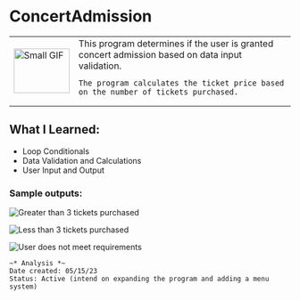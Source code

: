 # ConcertAdmission 

<table>
  <tr>
    <td>
      <img src="https://github.com/efloresz/ConcertAdmission/assets/110843762/232144ba-5b0f-472e-8f2b-2fbfe779b9b2" alt="Small GIF" style="width: 100px; height: 80px;">
    </td>
    <td>
      This program determines if the user is granted concert admission based on data input validation.
      
    The program calculates the ticket price based on the number of tickets purchased.
  </tr>
</table>


## What I Learned:
- Loop Conditionals
- Data Validation and Calculations
- User Input and Output

### Sample outputs:
![Greater than 3 tickets purchased](https://github.com/efloresz/ConcertAdmission/assets/110843762/e99a940c-8c0f-4473-af01-cab8d8f53cfe)

![Less than 3 tickets purchased](https://github.com/efloresz/ConcertAdmission/assets/110843762/3e7a300e-d60c-4159-a7ae-e547d3f16723)

![User does not meet requirements](https://github.com/efloresz/ConcertAdmission/assets/110843762/b508a95c-8c79-4909-a030-c9f01942e3dc)
```
~* Analysis *~
Date created: 05/15/23
Status: Active (intend on expanding the program and adding a menu system)
